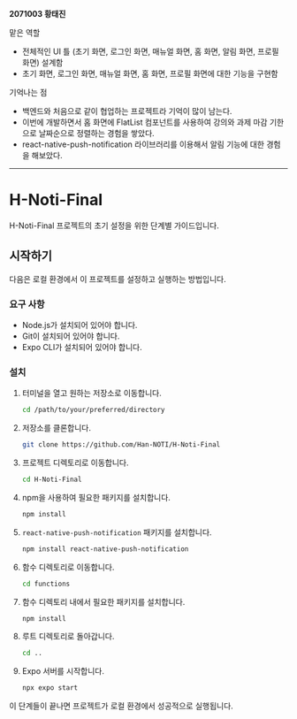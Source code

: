 **2071003 황태진**  

맡은 역할
- 전체적인 UI 틀 (초기 화면, 로그인 화면, 매뉴얼 화면, 홈 화면, 알림 화면, 프로필 화면) 설계함
- 초기 화면, 로그인 화면, 매뉴얼 화면, 홈 화면, 프로필 화면에 대한 기능을 구현함  
  
기억나는 점
- 백엔드와 처음으로 같이 협업하는 프로젝트라 기억이 많이 남는다.
- 이번에 개발하면서 홈 화면에 FlatList 컴포넌트를 사용하여 강의와 과제 마감 기한으로 날짜순으로 정렬하는 경험을 쌓았다.
- react-native-push-notification 라이브러리를 이용해서 알림 기능에 대한 경험을 해보았다.

---
# H-Noti-Final

H-Noti-Final 프로젝트의 초기 설정을 위한 단계별 가이드입니다.

## 시작하기

다음은 로컬 환경에서 이 프로젝트를 설정하고 실행하는 방법입니다.

### 요구 사항

- Node.js가 설치되어 있어야 합니다.
- Git이 설치되어 있어야 합니다.
- Expo CLI가 설치되어 있어야 합니다.

### 설치

1. 터미널을 열고 원하는 저장소로 이동합니다.

    ```bash
    cd /path/to/your/preferred/directory
    ```

2. 저장소를 클론합니다.

    ```bash
    git clone https://github.com/Han-NOTI/H-Noti-Final
    ```

3. 프로젝트 디렉토리로 이동합니다.

    ```bash
    cd H-Noti-Final
    ```

4. npm을 사용하여 필요한 패키지를 설치합니다.

    ```bash
    npm install
    ```

5. `react-native-push-notification` 패키지를 설치합니다.

    ```bash
    npm install react-native-push-notification
    ```

6. 함수 디렉토리로 이동합니다.

    ```bash
    cd functions
    ```

7. 함수 디렉토리 내에서 필요한 패키지를 설치합니다.

    ```bash
    npm install
    ```

8. 루트 디렉토리로 돌아갑니다.

    ```bash
    cd ..
    ```

9. Expo 서버를 시작합니다.

    ```bash
    npx expo start
    ```

이 단계들이 끝나면 프로젝트가 로컬 환경에서 성공적으로 실행됩니다.

